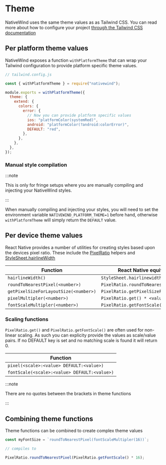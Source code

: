 # Theme

NativeWind uses the same theme values as as Tailwind CSS. You can read more about how to configure your project [through the Tailwind CSS documentation](https://tailwindcss.com/docs/theme)

## Per platform theme values

NativeWind exposes a function `withPlatformTheme` that can wrap your Tailwind configuration to provide platform specific theme values.

```js
// tailwind.config.js

const { withPlatformTheme } = require("nativewind");

module.exports = withPlatformTheme({
  theme: {
    extend: {
      colors: {
        error: {
          // Now you can provide platform specific values
          ios: "platformColor(systemRed)",
          android: "platformColor(?android:colorError)",
          DEFAULT: "red",
        },
      },
    },
  },
});
```

### Manual style compilation

:::note

This is only for fringe setups where you are manually compiling and injecting your NativeWind styles.

:::

When manually compiling and injecting your styles, you will need to set the environment variable `NATIVEWIND_PLATFORM_THEME=1` before hand, otherwise `withPlatformTheme` will simply return the `DEFAULT` value.

## Per device theme values

React Native provides a number of utilities for creating styles based upon the devices pixel ratio. These include the [PixelRatio](https://reactnative.dev/docs/pixelratio) helpers and [StyleSheet.hairlineWidth](https://reactnative.dev/docs/stylesheet#hairlinewidth)

| Function                              | React Native equivalent                |
| ------------------------------------- | -------------------------------------- |
| `hairlineWidth()`                     | `StyleSheet.hairlinewidth`             |
| `roundToNearestPixel(<number>)`       | `PixelRatio.roundToNearestPixel`       |
| `getPixelSizeForLayoutSize(<number>)` | `PixelRatio.getPixelSizeForLayoutSize` |
| `pixelMultipler(<number>)`            | `PixelRatio.get() * <value>`           |
| `fontScaleMultipler(<number>)`        | `PixelRatio.getFontScale() * <value>`  |

### Scaling functions

`PixelRatio.get()` and `PixelRatio.getFontScale()` are often used for non-linear scaling. As such you can explicity provide the values as scale/value pairs. If no DEFAULT key is set and no matching scale is found it will return 0.

| Function                                     |
| -------------------------------------------- |
| `pixel(<scale>:<value> DEFAULT:<value>)`     |
| `fontScale(<scale>:<value> DEFAULT:<value>)` |

:::note

There are no quotes between the brackets in theme functions

:::

## Combining theme functions

Theme functions can be combined to create complex theme values

```js
const myFontSize = `roundToNearestPixel(fontScaleMultipler(16))`;

// compiles to

PixelRatio.roundToNearestPixel(PixelRatio.getFontScale() * 16);
```
